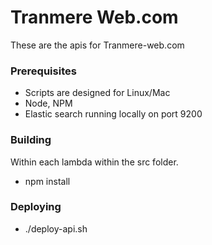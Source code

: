 # Tranmere Web.com

These are the apis for Tranmere-web.com

### Prerequisites

 * Scripts are designed for Linux/Mac
 * Node, NPM
 * Elastic search running locally on port 9200 

### Building

Within each lambda within the src folder.

 * npm install

### Deploying

 * ./deploy-api.sh  
